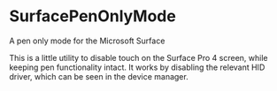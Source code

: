 # SurfacePenOnlyMode
A pen only mode for the Microsoft Surface

This is a little utility to disable touch on the Surface Pro 4 screen, while keeping pen functionality intact.
It works by disabling the relevant HID driver, which can be seen in the device manager.
